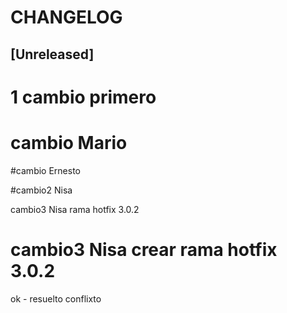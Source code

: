 # CHANGELOG

## [Unreleased]
# 1 cambio primero

# cambio Mario

#cambio Ernesto

#cambio2 Nisa

cambio3 Nisa rama hotfix 3.0.2

# cambio3 Nisa crear rama hotfix 3.0.2

ok - resuelto conflixto